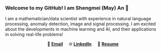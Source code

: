 ### Welcome to my GitHub! I am Shengmei (May) An 👋

I am a mathematician/data scientist with experience in natural language processing, anomaly detection, image and signal processing. I am excited about the developments in machine learning and AI, and their applications in solving real-life problems! 

<p align="center">
 📧 <a href='mailto: anshengmay@gmail.com' target='_blank'><b>Email</b></a> &nbsp; &nbsp;
🌐 <a href='https://www.linkedin.com/in/shengmei-an' target='_blank'><b>LinkedIn</b></a> &nbsp; &nbsp;
📄 <a href='' target='_blank'><b>Resume</b></a> 
</p>

